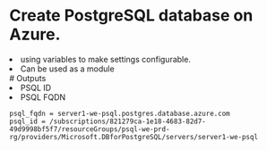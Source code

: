 # Create PostgreSQL database on Azure. 
<li>using variables to make settings configurable.
<li>Can be used as a module
<br>
# Outputs
<li>PSQL ID
<li>PSQL FQDN

```
psql_fqdn = server1-we-psql.postgres.database.azure.com
psql_id = /subscriptions/821279ca-1e18-4683-82d7-49d9998bf5f7/resourceGroups/psql-we-prd-rg/providers/Microsoft.DBforPostgreSQL/servers/server1-we-psql
````

